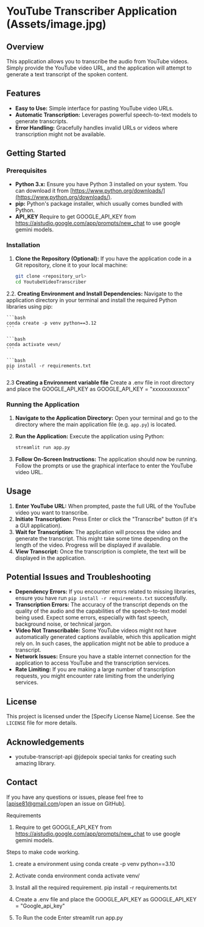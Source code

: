 # YouTube Transcriber Application (Assets/image.jpg)

## Overview

This application allows you to transcribe the audio from YouTube videos. Simply provide the YouTube video URL, and the application will attempt to generate a text transcript of the spoken content.

## Features

* **Easy to Use:** Simple interface for pasting YouTube video URLs.
* **Automatic Transcription:** Leverages powerful speech-to-text models to generate transcripts.
* **Error Handling:** Gracefully handles invalid URLs or videos where transcription might not be available.


## Getting Started

### Prerequisites

* **Python 3.x:** Ensure you have Python 3 installed on your system. You can download it from [https://www.python.org/downloads/](https://www.python.org/downloads/).
* **pip:** Python's package installer, which usually comes bundled with Python.
* **API_KEY** Require to get GOOGLE_API_KEY from https://aistudio.google.com/app/prompts/new_chat to use google gemini models.

### Installation

1.  **Clone the Repository (Optional):** If you have the application code in a Git repository, clone it to your local machine:

    ```bash
    git clone <repository_url>
    cd YoutubeVideoTranscriber
    ```
2.2.  **Creating Environment and Install Dependencies:** Navigate to the application directory in your terminal and install the required Python libraries using pip:

    ```bash
    conda create -p venv python==3.12
    ```

    ```bash
    conda activate vevn/
    ```

    ```bash
    pip install -r requirements.txt
    ```

2.3  **Creating a Environment variable file** Create a .env file in root directory and place the GOOGLE_API_KEY as GOOGLE_API_KEY = "xxxxxxxxxxxx" 

### Running the Application

1.  **Navigate to the Application Directory:** Open your terminal and go to the directory where the main application file (e.g. `app.py`) is located.

2.  **Run the Application:** Execute the application using Python:

    ```bash
    streamlit run app.py
    ```


3.  **Follow On-Screen Instructions:** The application should now be running. Follow the prompts or use the graphical interface to enter the YouTube video URL.

## Usage

1.  **Enter YouTube URL:** When prompted, paste the full URL of the YouTube video you want to transcribe.
2.  **Initiate Transcription:** Press Enter or click the "Transcribe" button (if it's a GUI application).
3.  **Wait for Transcription:** The application will process the video and generate the transcript. This might take some time depending on the length of the video. Progress will be displayed if available.
4.  **View Transcript:** Once the transcription is complete, the text will be displayed in the application.


## Potential Issues and Troubleshooting

* **Dependency Errors:** If you encounter errors related to missing libraries, ensure you have run `pip install -r requirements.txt` successfully.
* **Transcription Errors:** The accuracy of the transcript depends on the quality of the audio and the capabilities of the speech-to-text model being used. Expect some errors, especially with fast speech, background noise, or technical jargon.
* **Video Not Transcribable:** Some YouTube videos might not have automatically generated captions available, which this application might rely on. In such cases, the application might not be able to produce a transcript.
* **Network Issues:** Ensure you have a stable internet connection for the application to access YouTube and the transcription services.
* **Rate Limiting:** If you are making a large number of transcription requests, you might encounter rate limiting from the underlying services.

## License

This project is licensed under the [Specify License Name] License. See the `LICENSE` file for more details.

## Acknowledgements

* youtube-transcript-api @jdepoix special tanks for creating such amazing library.

## Contact

If you have any questions or issues, please feel free to [apise81@gmail.com/open an issue on GitHub].
























Requirements  

1. Require to get GOOGLE_API_KEY from https://aistudio.google.com/app/prompts/new_chat to use google gemini models.

Steps to make code working.

1. create a environment using conda create -p venv python==3.10

2. Activate conda environment conda activate venv/

3. Install all the required requirement. pip install -r requirements.txt

4. Create a .env file and place the GOOGLE_API_KEY as GOOGLE_API_KEY = "Google_api_key"

5. To Run the code  Enter streamlit run app.py

